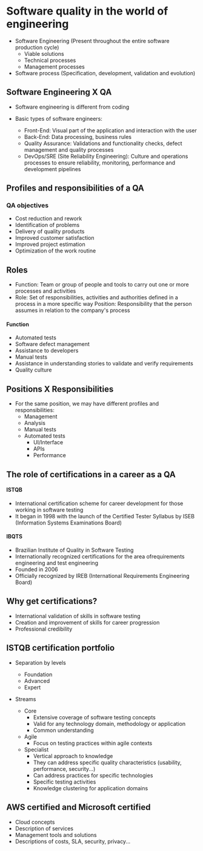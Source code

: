 # Software quality in the world of engineering

- Software Engineering (Present throughout the entire software production cycle)
    - Viable solutions
    - Technical processes
    - Management processes
- Software process (Specification, development, validation and evolution)

## Software Engineering X QA

- Software engineering is different from coding

- Basic types of software engineers:
    - Front-End: Visual part of the application and interaction with the user
    - Back-End: Data processing, business rules
    - Quality Assurance: Validations and functionality checks, defect management and quality processes
    - DevOps/SRE (Site Reliability Engineering): Culture and operations processes to ensure reliability, monitoring, performance and development pipelines

## Profiles and responsibilities of a QA
### QA objectives

- Cost reduction and rework
- Identification of problems
- Delivery of quality products
- Improved customer satisfaction
- Improved project estimation
- Optimization of the work routine

## Roles

- Function: Team or group of people and tools to carry out one or more processes and activities
- Role: Set of responsibilities, activities and authorities defined in a process in a more specific way
Position: Responsibility that the person assumes in relation to the company's process

#### Function

- Automated tests
- Software defect management
- Assistance to developers
- Manual tests
- Assistance in understanding stories to validate and verify requirements
- Quality culture

## Positions X Responsibilities

- For the same position, we may have different profiles and responsibilities:
    - Management
    - Analysis
    - Manual tests
    - Automated tests
        - UI/Interface
        - APIs
        - Performance

## The role of certifications in a career as a QA
#### ISTQB

- International certification scheme for career development for those working in software testing
- It began in 1998 with the launch of the Certified Tester Syllabus by ISEB (Information Systems Examinations Board)

#### IBQTS

- Brazilian Institute of Quality in Software Testing
- Internationally recognized certifications for the area of ​​requirements engineering and test engineering
- Founded in 2006
- Officially recognized by IREB (International Requirements Engineering Board)
    
## Why get certifications?

- International validation of skills in software testing
- Creation and improvement of skills for career progression
- Professional credibility

## ISTQB certification portfolio

- Separation by levels
    - Foundation
    - Advanced
    - Expert

- Streams
    - Core
       - Extensive coverage of software testing concepts
        - Valid for any technology domain, methodology or application
        - Common understanding
    - Agile
        - Focus on testing practices within agile contexts
    - Specialist
        - Vertical approach to knowledge
        - They can address specific quality characteristics (usability, performance, security...)
        - Can address practices for specific technologies
        - Specific testing activities
        - Knowledge clustering for application domains

## AWS certified and Microsoft certified

- Cloud concepts
- Description of services
- Management tools and solutions
- Descriptions of costs, SLA, security, privacy...